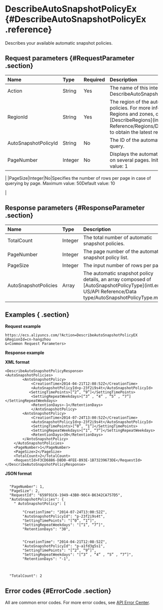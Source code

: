 # DescribeAutoSnapshotPolicyEx {#DescribeAutoSnapshotPolicyEx .reference}

Describes your available automatic snapshot policies.

## Request parameters {#RequestParameter .section}

|Name|Type|Required|Description|
|:---|:---|:-------|:----------|
|Action|String|Yes|The name of this interface. Value: DescribeAutoSnapshotPolicyEx.|
|RegionId|String|Yes|The region of the automatic snapshot policies. For more information, see Regions and zones, or call [DescribeRegions](intl.en-US/API Reference/Regions/DescribeRegions.md#) to obtain the latest region list.|
|AutoSnapshotPolicyId|String|No|The ID of the automatic snapshot policy to query.|
|PageNumber|Integer|No|Displays the automatic snapshot policies on several pages. Initial value: 1 Default value: 1

|
|PageSize|Integer|No|Specifies the number of rows per page in case of querying by page. Maximum value: 50Default value: 10

|

## Response parameters {#ResponseParameter .section}

|Name|Type|Description|
|:---|:---|:----------|
|TotalCount|Integer|The total number of automatic snapshot policies.|
|PageNumber|Integer|The page number of the automatic snapshot policy list.|
|PageSize|Integer|The input number of rows per page.|
|AutoSnapshotPolicies|Array|The automatic snapshot policy details, an array composed of [AutoSnapshotPolicyType](intl.en-US/API Reference/Data type/AutoSnapshotPolicyType.md#).|

## Examples { .section}

**Request example** 

```
https://ecs.aliyuncs.com/?Action=DescribeAutoSnapshotPolicyEX
&RegionId=cn-hangzhou
&<Common Request Parameters>
```

**Response example** 

**XML format**

```
<DescribeAutoSnapshotPolicyResponse>
<AutoSnapshotPolicies>
        <AntoSnapshotPolicy>
            <CreationTime>2014-04-21T12:08:52Z</CreationTime>
            <AutoSnapshotPolicyId>p-23f2i9s4t</AutoSnapshotPolicyId>
           <SettingTimePoints>[“2”, “9”]</SettingTimePoints>
            <SettingRepeatWeekdays>[“3” , “4” , “5” , “7”]</SettingRepeatWeekdays>
            <RetentionDays>-1</RetentionDays>
            </AntoSnapshotPolicy>
        <AntoSnapshotPolicy>
            <CreationTime>2014-07-24T13:00:52Z</CreationTime>
            <AutoSnapshotPolicyId>p-23f2i9s4t</AutoSnapshotPolicyId>
            <SettingTimePoints>[“0”, “1”]</SettingTimePoints>
            <SettingRepeatWeekdays>[“1”, “7”]</SettingRepeatWeekdays>
            <RetentionDays>30</RetentionDays>
        </AntoSnapshotPolicy>
    </AutoSnapshotPolicies>
    <PageNumber>1</PageNumber>
    <PageSize>2</PageSize>
    <TotalCount>2</TotalCount>
    <RequestId>F3CD6886-D8D0-4FEE-B93E-1B73239673DE</RequestId>
</DescribeAutoSnapshotPolicyResponse>
```

 **JSON format** 

```

  "PageNumber": 1,
  "PageSize": 2,
  "RequestId": "659F91C6-1949-43B0-90C4-B6342CA757D5",
  "AutoSnapshotPolicies": {
    " AutoSnapshotPolicy": [
      
        "CreationTime": "2014-07-24T13:00:52Z",
        "AutoSnapshotPolicyId": "p-23f2i9s4t",
        "SettingTimePoints": "[“0”, “1”]",
        "SettingRepeatWeekdays": "[“1”, “7”]",
        "RetentionDays": "30",
      
      
        "CreationTime": "2014-04-21T12:08:52Z",
        "AutoSnapshotPolicyId": "p-a1fd3g5s1",
        "SettingTimePoints": "[“2”, “9”]",
        "SettingRepeatWeekdays": "[“3” , “4” , “5” , “7”]",
        "RetentionDays": "-1",
      
    
  
  "TotalCount": 2

```

## Error codes {#ErrorCode .section}

All are common error codes. For more error codes, see [API Error Center](https://error-center.alibabacloud.com/status/product/Ecs).


